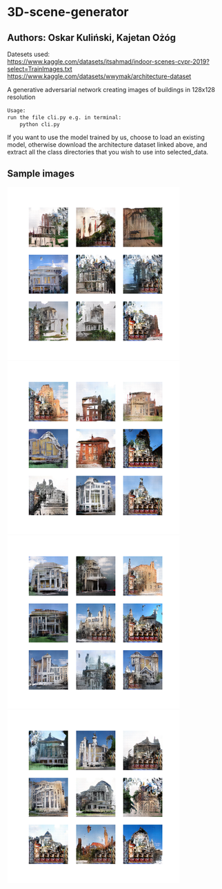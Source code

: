 # 3D-scene-generator
## Authors: Oskar Kuliński, Kajetan Ożóg

Datesets used:   
https://www.kaggle.com/datasets/itsahmad/indoor-scenes-cvpr-2019?select=TrainImages.txt   
https://www.kaggle.com/datasets/wwymak/architecture-dataset

A generative adversarial network creating images of buildings in 128x128 resolution

    Usage:
    run the file cli.py e.g. in terminal:
        python cli.py

If you want to use the model trained by us, choose to load an existing model,
otherwise download the architecture dataset linked above, 
and extract all the class directories that you wish to use into selected_data.

## Sample images

![1](sample_images/5.png)
![2](sample_images/2.png)
![3](sample_images/4.png)
![4](sample_images/3.png)


